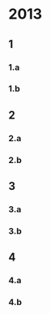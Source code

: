 
# 2013

## 1

### 1.a
### 1.b

## 2

### 2.a
### 2.b

## 3

### 3.a
### 3.b

## 4

### 4.a
### 4.b


